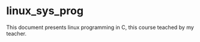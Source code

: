 # linux_sys_prog
This document presents linux programming in C, this course teached by my teacher. 
